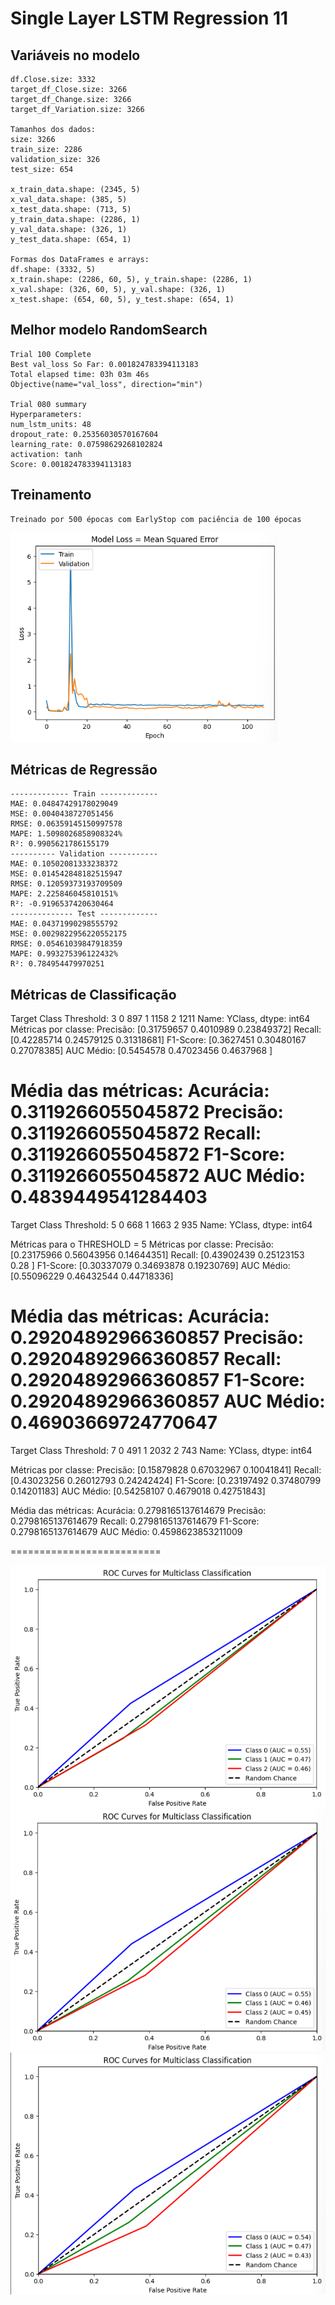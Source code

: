 # Single Layer LSTM Regression 11

## Variáveis no modelo 

    df.Close.size: 3332
    target_df_Close.size: 3266
    target_df_Change.size: 3266
    target_df_Variation.size: 3266

    Tamanhos dos dados:
    size: 3266
    train_size: 2286
    validation_size: 326
    test_size: 654

    x_train_data.shape: (2345, 5)
    x_val_data.shape: (385, 5)
    x_test_data.shape: (713, 5)
    y_train_data.shape: (2286, 1)
    y_val_data.shape: (326, 1)
    y_test_data.shape: (654, 1)

    Formas dos DataFrames e arrays:
    df.shape: (3332, 5)
    x_train.shape: (2286, 60, 5), y_train.shape: (2286, 1)
    x_val.shape: (326, 60, 5), y_val.shape: (326, 1)
    x_test.shape: (654, 60, 5), y_test.shape: (654, 1)

## Melhor modelo RandomSearch

    Trial 100 Complete 
    Best val_loss So Far: 0.001824783394113183
    Total elapsed time: 03h 03m 46s
    Objective(name="val_loss", direction="min")

    Trial 080 summary
    Hyperparameters:
    num_lstm_units: 48
    dropout_rate: 0.25356030570167604
    learning_rate: 0.07598629268102824
    activation: tanh
    Score: 0.001824783394113183

## Treinamento 

    Treinado por 500 épocas com EarlyStop com paciência de 100 épocas
![Alt text](./img/loss11.png)
## Métricas de Regressão
    
    ------------- Train -------------
    MAE: 0.04847429178029049
    MSE: 0.0040438727051456
    RMSE: 0.06359145150997578
    MAPE: 1.5098026858908324%
    R²: 0.9905621786155179
    ---------- Validation -----------
    MAE: 0.10502081333238372
    MSE: 0.014542848182515947
    RMSE: 0.12059373193709509
    MAPE: 2.225846045810151%
    R²: -0.9196537420630464
    -------------- Test -------------
    MAE: 0.04371990298555792
    MSE: 0.0029822956220552175
    RMSE: 0.05461039847918359
    MAPE: 0.993275396122432%
    R²: 0.784954479970251

## Métricas de Classificação
Target Class Threshold: 3
0     897
1    1158
2    1211
Name: YClass, dtype: int64
Métricas por classe:
Precisão: [0.31759657 0.4010989  0.23849372]
Recall: [0.42285714 0.24579125 0.31318681]
F1-Score: [0.3627451  0.30480167 0.27078385]
AUC Médio: [0.5454578  0.47023456 0.4637968 ]

Média das métricas:
Acurácia: 0.3119266055045872
Precisão: 0.3119266055045872
Recall: 0.3119266055045872
F1-Score: 0.3119266055045872
AUC Médio: 0.4839449541284403
=====================

Target Class Threshold: 5
0     668
1    1663
2     935
Name: YClass, dtype: int64

Métricas para o THRESHOLD = 5
Métricas por classe:
Precisão: [0.23175966 0.56043956 0.14644351]
Recall: [0.43902439 0.25123153 0.28      ]
F1-Score: [0.30337079 0.34693878 0.19230769]
AUC Médio: [0.55096229 0.46432544 0.44718336]

Média das métricas:
Acurácia: 0.29204892966360857
Precisão: 0.29204892966360857
Recall: 0.29204892966360857
F1-Score: 0.29204892966360857
AUC Médio: 0.46903669724770647
=========================

Target Class Threshold: 7
0     491
1    2032
2     743
Name: YClass, dtype: int64

Métricas por classe:
Precisão: [0.15879828 0.67032967 0.10041841]
Recall: [0.43023256 0.26012793 0.24242424]
F1-Score: [0.23197492 0.37480799 0.14201183]
AUC Médio: [0.54258107 0.4679018  0.42751843]

Média das métricas:
Acurácia: 0.2798165137614679
Precisão: 0.2798165137614679
Recall: 0.2798165137614679
F1-Score: 0.2798165137614679
AUC Médio: 0.4598623853211009

==========================

![Alt text](./img/11auc_threshold3.png)
![Alt text](./img/11auc_threshold5.png)
![Alt text](./img/11auc_threshold7.png)
